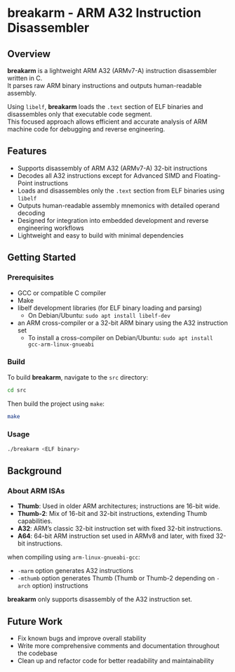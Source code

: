 # breakarm - ARM A32 Instruction Disassembler

## Overview
**breakarm** is a lightweight ARM A32 (ARMv7-A) instruction disassembler written in C.  
It parses raw ARM binary instructions and outputs human-readable assembly.

Using `libelf`, **breakarm** loads the `.text` section of ELF binaries and disassembles only that executable code segment.  
This focused approach allows efficient and accurate analysis of ARM machine code for debugging and reverse engineering.

## Features
- Supports disassembly of ARM A32 (ARMv7-A) 32-bit instructions  
- Decodes all A32 instructions except for Advanced SIMD and Floating-Point instructions  
- Loads and disassembles only the `.text` section from ELF binaries using `libelf` 
- Outputs human-readable assembly mnemonics with detailed operand decoding  
- Designed for integration into embedded development and reverse engineering workflows  
- Lightweight and easy to build with minimal dependencies 

## Getting Started

### Prerequisites

- GCC or compatible C compiler
- Make
- libelf development libraries (for ELF binary loading and parsing)  
  - On Debian/Ubuntu: `sudo apt install libelf-dev`
- an ARM cross-compiler or a 32-bit ARM binary using the A32 instruction set
  - To install a cross-compiler on Debian/Ubuntu: `sudo apt install gcc-arm-linux-gnueabi`

### Build

To build **breakarm**, navigate to the `src` directory:
```bash
cd src
```
Then build the project using `make`:
```bash
make
```

### Usage
```bash
./breakarm <ELF binary>
```

## Background

### About ARM ISAs

- **Thumb**: Used in older ARM architectures; instructions are 16-bit wide.  
- **Thumb-2**: Mix of 16-bit and 32-bit instructions, extending Thumb capabilities.  
- **A32**: ARM’s classic 32-bit instruction set with fixed 32-bit instructions.  
- **A64**: 64-bit ARM instruction set used in ARMv8 and later, with fixed 32-bit instructions.

when compiling using `arm-linux-gnueabi-gcc`:
- `-marm` option generates A32 instructions
- `-mthumb` option generates Thumb (Thumb or Thumb-2 depending on `-arch` option) instructions

**breakarm** only supports disassembly of the A32 instruction set.

## Future Work
- Fix known bugs and improve overall stability
- Write more comprehensive comments and documentation throughout the codebase
- Clean up and refactor code for better readability and maintainability








